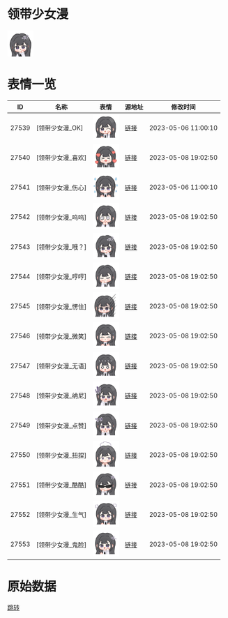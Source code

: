 # 领带少女漫

<img src="./cover.png" height="60" alt="cover" />

# 表情一览

|ID|名称|表情|源地址|修改时间|
|----|----|----|----|----|
|27539|[领带少女漫_OK]|<img src="./pic/027539_%5B领带少女漫_OK%5D.png" height="60" alt="OK"/>|[链接](https://i0.hdslb.com/bfs/garb/013b7a9c031d8510c5df1391bd113e8c7170e831.png)|2023-05-06 11:00:10|
|27540|[领带少女漫_喜欢]|<img src="./pic/027540_%5B领带少女漫_喜欢%5D.png" height="60" alt="喜欢"/>|[链接](https://i0.hdslb.com/bfs/garb/5e258c975ae601803689902567d865a3a9a9993c.png)|2023-05-08 19:02:50|
|27541|[领带少女漫_伤心]|<img src="./pic/027541_%5B领带少女漫_伤心%5D.png" height="60" alt="伤心"/>|[链接](https://i0.hdslb.com/bfs/garb/eb9584d1508fd347c964073ffac965f1c2e896ab.png)|2023-05-06 11:00:10|
|27542|[领带少女漫_呜呜]|<img src="./pic/027542_%5B领带少女漫_呜呜%5D.png" height="60" alt="呜呜"/>|[链接](https://i0.hdslb.com/bfs/garb/ee2a27d9570c9ba103160088bd30c9207ebc67b1.png)|2023-05-08 19:02:50|
|27543|[领带少女漫_哦？]|<img src="./pic/027543_%5B领带少女漫_哦？%5D.png" height="60" alt="哦？"/>|[链接](https://i0.hdslb.com/bfs/garb/e1cea0aaf4a2be63484fabce88eff6ca23c69036.png)|2023-05-08 19:02:50|
|27544|[领带少女漫_哼哼]|<img src="./pic/027544_%5B领带少女漫_哼哼%5D.png" height="60" alt="哼哼"/>|[链接](https://i0.hdslb.com/bfs/garb/ea25153364f2fac6626c2b7987588a03eeadda8f.png)|2023-05-08 19:02:50|
|27545|[领带少女漫_愣住]|<img src="./pic/027545_%5B领带少女漫_愣住%5D.png" height="60" alt="愣住"/>|[链接](https://i0.hdslb.com/bfs/garb/ecf60139ed2b2d204f58125975f8613f0091112f.png)|2023-05-08 19:02:50|
|27546|[领带少女漫_微笑]|<img src="./pic/027546_%5B领带少女漫_微笑%5D.png" height="60" alt="微笑"/>|[链接](https://i0.hdslb.com/bfs/garb/8e806386e8f9a993182a62f51642907946e61cb0.png)|2023-05-08 19:02:50|
|27547|[领带少女漫_无语]|<img src="./pic/027547_%5B领带少女漫_无语%5D.png" height="60" alt="无语"/>|[链接](https://i0.hdslb.com/bfs/garb/83ac6d14326ce8a00251be70866e03c80f603a1e.png)|2023-05-08 19:02:50|
|27548|[领带少女漫_纳尼]|<img src="./pic/027548_%5B领带少女漫_纳尼%5D.png" height="60" alt="纳尼"/>|[链接](https://i0.hdslb.com/bfs/garb/deacd64177140c3b5e980796b54de78a967fbd7f.png)|2023-05-08 19:02:50|
|27549|[领带少女漫_点赞]|<img src="./pic/027549_%5B领带少女漫_点赞%5D.png" height="60" alt="点赞"/>|[链接](https://i0.hdslb.com/bfs/garb/897d6a000a0ede6de7d9242fcc14ba47b0a508ea.png)|2023-05-08 19:02:50|
|27550|[领带少女漫_扭捏]|<img src="./pic/027550_%5B领带少女漫_扭捏%5D.png" height="60" alt="扭捏"/>|[链接](https://i0.hdslb.com/bfs/garb/d050aefce08791169cdfa9aebb61d97aa13e3bf4.png)|2023-05-08 19:02:50|
|27551|[领带少女漫_酷酷]|<img src="./pic/027551_%5B领带少女漫_酷酷%5D.png" height="60" alt="酷酷"/>|[链接](https://i0.hdslb.com/bfs/garb/c1216afa40a94f1fe7056e17585aba1072c9abd0.png)|2023-05-08 19:02:50|
|27552|[领带少女漫_生气]|<img src="./pic/027552_%5B领带少女漫_生气%5D.png" height="60" alt="生气"/>|[链接](https://i0.hdslb.com/bfs/garb/97849eb61fba650ce6b911d3511bfa160958a25f.png)|2023-05-08 19:02:50|
|27553|[领带少女漫_鬼脸]|<img src="./pic/027553_%5B领带少女漫_鬼脸%5D.png" height="60" alt="鬼脸"/>|[链接](https://i0.hdslb.com/bfs/garb/3049ac5474c8f54401c9c511832f46efab3a9d8a.png)|2023-05-08 19:02:50|

# 原始数据

[跳转](./raw.json)

